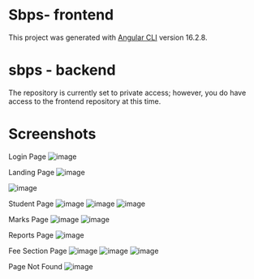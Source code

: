 # Sbps- frontend

This project was generated with [Angular CLI](https://github.com/angular/angular-cli) version 16.2.8.

# sbps - backend
The repository is currently set to private access; however, you do have access to the frontend repository at this time.

# Screenshots
Login Page 
![image](https://github.com/dubeyadarsh/sbps_angular_ui/assets/75479397/28d637d9-a2ea-4aec-ada2-604cca0546ca)

Landing Page 
![image](https://github.com/dubeyadarsh/sbps_angular_ui/assets/75479397/68d40513-05da-4c30-9d66-58d9c4c8a9a3)

![image](https://github.com/dubeyadarsh/sbps_angular_ui/assets/75479397/cf700134-4374-4da2-8ec6-98b4cf7f96d1)

Student Page
![image](https://github.com/dubeyadarsh/sbps_angular_ui/assets/75479397/450bddad-7e2d-4742-8fa9-6526d92be478)
![image](https://github.com/dubeyadarsh/sbps_angular_ui/assets/75479397/831f4b92-bed0-4201-ac2c-69c6e7d5531d)
![image](https://github.com/dubeyadarsh/sbps_angular_ui/assets/75479397/d96dbeb7-e93c-48ef-9dfb-deece60a3304)

Marks Page
![image](https://github.com/dubeyadarsh/sbps_angular_ui/assets/75479397/65272433-3f92-441e-aff3-98d01c1317c6)
![image](https://github.com/dubeyadarsh/sbps_angular_ui/assets/75479397/30b37623-573a-4e7a-9f78-7b3a797a0b40)

Reports Page
![image](https://github.com/dubeyadarsh/sbps_angular_ui/assets/75479397/16cb4398-35f3-467b-83a0-56a01bc3bbbd)

Fee Section Page 
![image](https://github.com/dubeyadarsh/sbps_angular_ui/assets/75479397/3fa3ff3d-7aa1-4d25-8b03-d1f1c6b8b94b)
![image](https://github.com/dubeyadarsh/sbps_angular_ui/assets/75479397/4834b2fd-ca4a-472e-9e79-e8ff3b7114f1)
![image](https://github.com/dubeyadarsh/sbps_angular_ui/assets/75479397/ea714e71-d720-4bfc-a348-a43e3c27fbc6)

Page Not Found
![image](https://github.com/dubeyadarsh/sbps_angular_ui/assets/75479397/d2cf5c94-627b-4ab1-8cae-dcb8e25e3f83)












